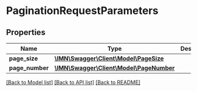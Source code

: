 # PaginationRequestParameters

## Properties
Name | Type | Description | Notes
------------ | ------------- | ------------- | -------------
**page_size** | [**\IMN\Swagger\Client\Model\PageSize**](PageSize.md) |  | [optional] 
**page_number** | [**\IMN\Swagger\Client\Model\PageNumber**](PageNumber.md) |  | [optional] 

[[Back to Model list]](../README.md#documentation-for-models) [[Back to API list]](../README.md#documentation-for-api-endpoints) [[Back to README]](../README.md)


